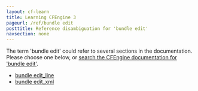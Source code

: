 ```yaml
---
layout: cf-learn
title: Learning CFEngine 3
pageurl: /ref/bundle edit
posttitle: Reference disambiguation for 'bundle edit'
navsection: none
---
```


The term 'bundle edit' could refer to several sections in the documentation. Please choose one below, or
[search the CFEngine documentation for 'bundle edit'](http://docs.cfengine.com/latest/search.html?q=bundle+edit).

- [bundle edit_line](http://docs.cfengine.com/latest/reference-promise-types-edit_line.html#bundle-edit_line)
- [bundle edit_xml](http://docs.cfengine.com/latest/reference-promise-types-edit_xml.html#bundle-edit_xml)
